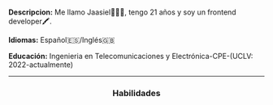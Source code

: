 
<br/>

**Descripcion:** Me llamo Jaasiel👨🏽‍💻, tengo 21 años y soy un frontend developer🖍️.

**Idiomas:** Español🇪🇸/Inglés🇬🇧

**Educación:** Ingenieria en Telecomunicaciones y Electrónica-CPE-(UCLV: 2022-actualmente)

---
<center>

### Habilidades
</center>




<!--
**NekroRainbow/NekroRainbow** is a ✨ _special_ ✨ repository because its `README.md` (this file) appears on your GitHub profile.

Here are some ideas to get you started:

- 🔭 I’m currently working on ...
- 🌱 I’m currently learning ...
- 👯 I’m looking to collaborate on ...
- 🤔 I’m looking for help with ...
- 💬 Ask me about ...
- 📫 How to reach me: ...
- 😄 Pronouns: ...
- ⚡ Fun fact: ...
-->
